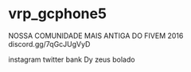 # vrp_gcphone5

NOSSA COMUNIDADE MAIS ANTIGA DO FIVEM 2016
discord.gg/7qGcJUgVyD

instagram
twitter
bank
Dy zeus bolado
